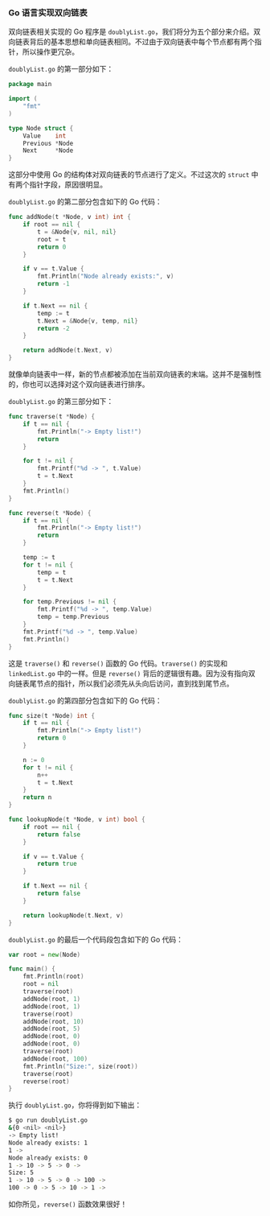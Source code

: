 ### Go 语言实现双向链表

双向链表相关实现的 Go 程序是 `doublyList.go`，我们将分为五个部分来介绍。双向链表背后的基本思想和单向链表相同。不过由于双向链表中每个节点都有两个指针，所以操作更冗杂。

`doublyList.go` 的第一部分如下：

```go
package main

import (
	"fmt"
)

type Node struct {
	Value    int
	Previous *Node
	Next     *Node
}
```

这部分中使用 Go 的结构体对双向链表的节点进行了定义。不过这次的 `struct` 中有两个指针字段，原因很明显。

`doublyList.go` 的第二部分包含如下的 Go 代码：

```go
func addNode(t *Node, v int) int {
	if root == nil {
		t = &Node{v, nil, nil}
		root = t
		return 0
	}

	if v == t.Value {
		fmt.Println("Node already exists:", v)
		return -1
	}

	if t.Next == nil {
		temp := t
		t.Next = &Node{v, temp, nil}
		return -2
	}

	return addNode(t.Next, v)
}
```

就像单向链表中一样，新的节点都被添加在当前双向链表的末端。这并不是强制性的，你也可以选择对这个双向链表进行排序。

`doublyList.go` 的第三部分如下：

```go
func traverse(t *Node) {
	if t == nil {
		fmt.Println("-> Empty list!")
		return
	}

	for t != nil {
		fmt.Printf("%d -> ", t.Value)
		t = t.Next
	}
	fmt.Println()
}

func reverse(t *Node) {
	if t == nil {
		fmt.Println("-> Empty list!")
		return
	}

	temp := t
	for t != nil {
		temp = t
		t = t.Next
	}

	for temp.Previous != nil {
		fmt.Printf("%d -> ", temp.Value)
		temp = temp.Previous
	}
	fmt.Printf("%d -> ", temp.Value)
	fmt.Println()
}
```

这是 `traverse()` 和 `reverse()` 函数的 Go 代码。`traverse()` 的实现和 `linkedList.go` 中的一样。但是 `reverse()` 背后的逻辑很有趣。因为没有指向双向链表尾节点的指针，所以我们必须先从头向后访问，直到找到尾节点。

`doublyList.go` 的第四部分包含如下的 Go 代码：

```go
func size(t *Node) int {
	if t == nil {
		fmt.Println("-> Empty list!")
		return 0
	}

	n := 0
	for t != nil {
		n++
		t = t.Next
	}
	return n
}

func lookupNode(t *Node, v int) bool {
	if root == nil {
		return false
	}

	if v == t.Value {
		return true
	}

	if t.Next == nil {
		return false
	}

	return lookupNode(t.Next, v)
}
```

`doublyList.go` 的最后一个代码段包含如下的 Go 代码：

```go
var root = new(Node)

func main() {
	fmt.Println(root)
	root = nil
	traverse(root)
	addNode(root, 1)
	addNode(root, 1)
	traverse(root)
	addNode(root, 10)
	addNode(root, 5)
	addNode(root, 0)
	addNode(root, 0)
	traverse(root)
	addNode(root, 100)
	fmt.Println("Size:", size(root))
	traverse(root)
	reverse(root)
}
```

执行 `doublyList.go`，你将得到如下输出：

```sh
$ go run doublyList.go
&{0 <nil> <nil>}
-> Empty list!
Node already exists: 1
1 -> 
Node already exists: 0
1 -> 10 -> 5 -> 0 -> 
Size: 5
1 -> 10 -> 5 -> 0 -> 100 -> 
100 -> 0 -> 5 -> 10 -> 1 ->
```

如你所见，`reverse()` 函数效果很好！